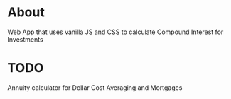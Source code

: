 # About

Web App that uses vanilla JS and CSS to calculate Compound Interest for Investments

# TODO
Annuity calculator for Dollar Cost Averaging and Mortgages
